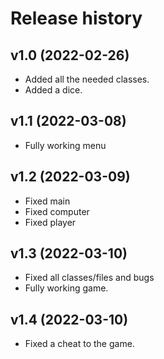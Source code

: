 Release history
========================



v1.0 (2022-02-26)
------------------------

* Added all the needed classes.
* Added a dice.



v1.1 (2022-03-08)
------------------------

* Fully working menu



v1.2 (2022-03-09)
------------------------

* Fixed main
* Fixed computer
* Fixed player



v1.3 (2022-03-10)
-----------------------

* Fixed all classes/files and bugs
* Fully working game.



v1.4 (2022-03-10)
----------------------

* Fixed a cheat to the game.
